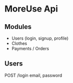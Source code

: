 # MoreUse Api

## Modules
- Users (login, signup, profile)
- Clothes
- Payments / Orders

## Users
POST /login email, password
